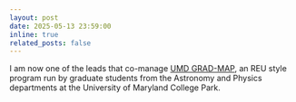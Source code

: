 ```yaml
---
layout: post
date: 2025-05-13 23:59:00
inline: true
related_posts: false
---
```


I am now one of the leads that co-manage [UMD GRAD-MAP](https://www.umdgradmap.org), an REU style program run by graduate students from the Astronomy and Physics departments at the University of Maryland College Park. 

